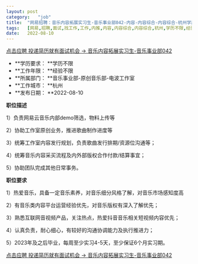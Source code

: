 ```yaml
---
layout:	post
category:	"job"
title:	"网易招聘：音乐内容拓展实习生-音乐事业部042-内容-内容综合-内容综合-杭州学历不限经验不限"
tags:	[网易,招聘,面试,找工作,工作,内推,内容,内容综合,内容综合,杭州,学历不限,经验不限]
date:	2022-08-10
---
```


[点击应聘 投递简历就有面试机会 ->  音乐内容拓展实习生-音乐事业部042](http://mobile.bole.netease.com/bole/boleDetail?id=40965&employeeId=346f03c3cda5f04c&key=all)



- **学历要求： **学历不限
- **工作年限： **经验不限
- **所属部门： **音乐事业部-原创音乐部-电波工作室
- **工作城市： **杭州
- **发布日期： **2022-08-10



**职位描述**

1）负责网易云音乐内部demo筛选，物料上传等

2）协助工作室原创业务，推进歌曲制作进度等

3）统筹工作室内容发行规划，负责歌曲发行排期/资源位沟通等；

4）统筹音乐内容采买流程及内外部版权合作付款/结算事宜；

5）协助团队完成其他日常事务。



**职位要求**

1）热爱音乐，具备一定音乐素养，对音乐细分风格了解，对音乐市场感知度高

2）有音乐类内容平台运营经验优先，对音乐版权有深入了解优先；

3）熟悉互联网音视频产品，关注热点，热爱抖音音乐相关短视频内容优先；

4）认真负责，耐心细心，有较好的沟通协调能力及执行推进力；

5）2023年及之后毕业，每周至少实习4-5天，至少保证6个月实习期。



[点击应聘 投递简历就有面试机会 ->  音乐内容拓展实习生-音乐事业部042](http://mobile.bole.netease.com/bole/boleDetail?id=40965&employeeId=346f03c3cda5f04c&key=all)